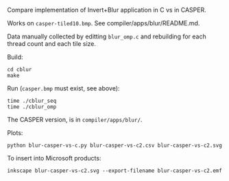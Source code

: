 Compare implementation of Invert+Blur application in C vs in CASPER.

Works on `casper-tiled10.bmp`. See compiler/apps/blur/README.md.

Data manually collected by editting `blur_omp.c` and rebuilding
for each thread count and each tile size.

Build:

    cd cblur
    make

Run (`casper.bmp` must exist, see above):

    time ./cblur_seq
    time ./cblur_omp

The CASPER version, is in `compiler/apps/blur/`.

Plots:

    python blur-casper-vs-c.py blur-casper-vs-c2.csv blur-casper-vs-c2.svg

To insert into Microsoft products:

    inkscape blur-casper-vs-c2.svg --export-filename blur-casper-vs-c2.emf
